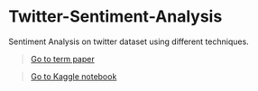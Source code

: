 # Twitter-Sentiment-Analysis

Sentiment Analysis on twitter dataset using different techniques.

> [Go to term paper](https://www.overleaf.com/read/ggbxzpgbwhct)

> [Go to Kaggle notebook](https://www.kaggle.com/aayush349/twitter-sentiment-analysis)
